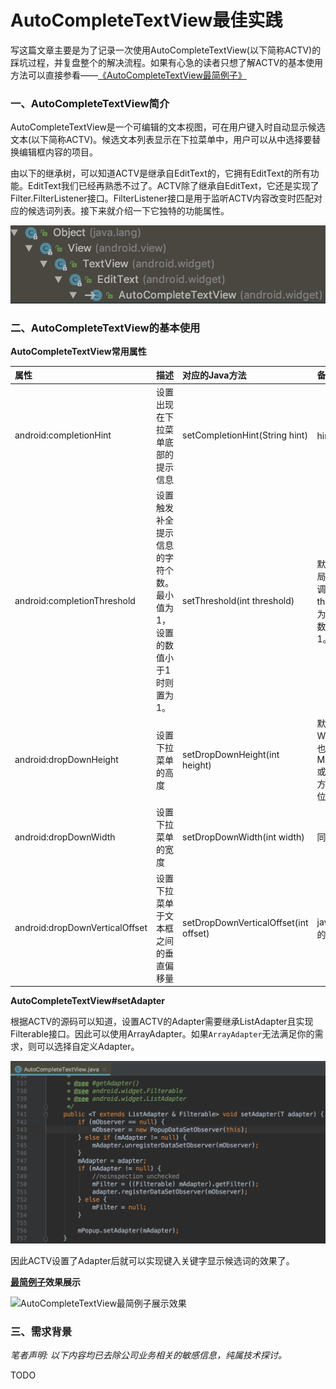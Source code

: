 # AutoCompleteTextView最佳实践

写这篇文章主要是为了记录一次使用AutoCompleteTextView(以下简称ACTV)的踩坑过程，并复盘整个的解决流程。如果有心急的读者只想了解ACTV的基本使用方法可以直接参看——[《AutoCompleteTextView最简例子》](./simplest_sample/README.md)

### 一、AutoCompleteTextView简介
AutoCompleteTextView是一个可编辑的文本视图，可在用户键入时自动显示候选文本(以下简称ACTV)。候选文本列表显示在下拉菜单中，用户可以从中选择要替换编辑框内容的项目。

由以下的继承树，可以知道ACTV是继承自EditText的，它拥有EditText的所有功能。EditText我们已经再熟悉不过了。ACTV除了继承自EditText，它还是实现了Filter.FilterListener接口。FilterListener接口是用于监听ACTV内容改变时匹配对应的候选词列表。接下来就介绍一下它独特的功能属性。

![继承树](./art/autocompletetextview_extends_tree.png)

### 二、AutoCompleteTextView的基本使用
**AutoCompleteTextView常用属性**

| 属性 | 描述 | 对应的Java方法 | 备注 |
| :-   | :-   | :-   | :-   |
|android:completionHint|设置出现在下拉菜单底部的提示信息|setCompletionHint(String hint)|hint不为空时生效|
|android:completionThreshold|设置触发补全提示信息的字符个数。最小值为1，设置的数值小于1时则置为1。|setThreshold(int threshold)|默认值为2(既不在布局文件中设置，也不调用Java方法设置threshold)。最小值为1，设置小于1的数字，会自动纠正为1。|
|android:dropDownHeight|设置下拉菜单的高度|setDropDownHeight(int height)|默认是WRAP_CONTENT。也可以设置为MATCH_CONTENT或具体的数值(java方法设置的数值的单位为像素)|
|android:dropDownWidth|设置下拉菜单的宽度|setDropDownWidth(int width)|同上。|
|android:dropDownVerticalOffset|设置下拉菜单于文本框之间的垂直偏移量|setDropDownVerticalOffset(int offset)|java方法设置的数值的单位为像素。|

**AutoCompleteTextView#setAdapter**

根据ACTV的源码可以知道，设置ACTV的Adapter需要继承ListAdapter且实现Filterable接口。因此可以使用ArrayAdapter。如果`ArrayAdapter`无法满足你的需求，则可以选择自定义Adapter。

![setAdapter](./art/setAdapter.png)

因此ACTV设置了Adapter后就可以实现键入关键字显示候选词的效果了。

**[最简例子](./simplest_sample/README.md)效果展示**



![AutoCompleteTextView最简例子展示效果](./simplest_sample/art/simplest_sample.gif)

### 三、需求背景

*笔者声明: 以下内容均已去除公司业务相关的敏感信息，纯属技术探讨。*

TODO